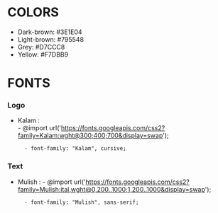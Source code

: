 # COLORS

- Dark-brown: #3E1E04
- Light-brown: #795548
- Grey: #D7CCC8
- Yellow: #F7DBB9

# FONTS

### Logo
- Kalam :  
        - @import url('https://fonts.googleapis.com/css2?family=Kalam:wght@300;400;700&display=swap');

        - font-family: "Kalam", cursive;

### Text
- Mulish :
        - @import url('https://fonts.googleapis.com/css2?family=Mulish:ital,wght@0,200..1000;1,200..1000&display=swap');

        - font-family: "Mulish", sans-serif;